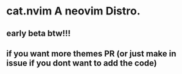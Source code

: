 # cat.nvim A neovim Distro.

## early beta btw!!!

## if you want more themes PR (or just make in issue if you dont want to add the code)
